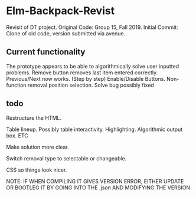 # Elm-Backpack-Revist
Revisit of DT project.
Original Code: Group 15, Fall 2019.
Initial Commit: Clone of old code, version submitted via avenue.

## Current functionality
The prototype appears to be able to algorithmically solve user inputted problems.
Remove button removes last item entered correctly.
Previous/Next now works. (Step by step)
Enable/Disable Buttons.
Non-function removal position selection.
Solve bug possibly fixed

## todo

Restructure the HTML.

Table lineup. Possibly table interactivity. Highlighting. Algorithmic output box. ETC

Make solution more clear. 

Switch removal type to selectable or changeable.

CSS so things look nicer.

NOTE: IF WHEN COMPILING IT GIVES VERSION ERROR, EITHER UPDATE OR BOOTLEG IT BY GOING INTO THE .json AND MODIFYING THE VERSION

